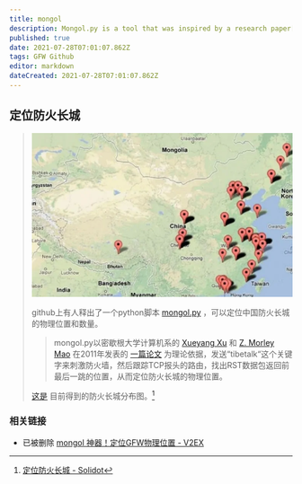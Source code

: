 ```yaml
---
title: mongol
description: Mongol.py is a tool that was inspired by a research paper[0] that described the physical location and number of routers acting for the Great Firewall (GFW) of China
published: true
date: 2021-07-28T07:01:07.862Z
tags: GFW Github
editor: markdown
dateCreated: 2021-07-28T07:01:07.862Z
---
```


## 定位防火长城

> ![mongol](src/anti-censorship/mongol.webp)
>
> github上有人释出了一个python脚本 [mongol.py](https://web.archive.org/web/20160528173428/https://github.com/mothran/mongol) ，可以定位中国防火长城的物理位置和数量。
>
> > mongol.py以密歇根大学计算机系的 [Xueyang Xu](https://web.archive.org/web/20160528173428/http://www.facebook.com/xueyang.xu) 和 [Z. Morley Mao](https://web.archive.org/web/20160528173428/http://web.eecs.umich.edu/~zmao/) 在2011年发表的 [一篇论文](https://web.archive.org/web/20160528173428/http://pam2011.gatech.edu/papers/pam2011--Xu.pdf) 为理论依据，发送“tibetalk“这个关键字来刺激防火墙，然后跟踪TCP报头的路由，找出RST数据包返回前最后一跳的位置，从而定位防火长城的物理位置。
>
> [这是](https://web.archive.org/web/20160528173428/https://plus.google.com/u/0/photos/100492709706470891167/albums/5822784007368227057) 目前得到的防火长城分布图。[^32720]

[^32720]: [定位防火长城 - Solidot](https://web.archive.org/web/20160528173428/http://www.solidot.org/story?sid=32720)

### 相关链接

+ 已被删除 [mongol 神器！定位GFW物理位置 - V2EX](https://web.archive.org/web/20121230182351/http://www.v2ex.com/t/55177)
